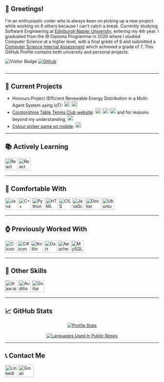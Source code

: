 ## 👋 Greetings!
I'm an enthusiastic coder who is always keen on picking up a new project while working on 6 others because I can't catch a break. Currently studying Software Engineering at [Edinburgh Napier University](https://www.napier.ac.uk/), entering my 4th year. I graduated from the IB Diploma Programme in 2020 where I studied Computer Science at a higher level, with a final grade of 6 and submitted a [Computer Science Internal Assessment](https://github.com/Lawful24/Studio-Application) which achieved a grade of 7. This GitHub Profile contains both university and personal projects. 

![Visitor Badge](https://komarev.com/ghpvc/?username=lawful24&color=green&style=flat) [![Github](https://img.shields.io/github/followers/lawful24?label=Follow&style=social)](https://github.com/lawful24)
<br/><br/>

---

## :hammer: Current Projects
- Honours Project (Efficient Renewable Energy Distribution in a Multi-Agent System using IoT): <a href="https://react.dev/" target=_blank><img height=20em, width=20em, src="https://upload.wikimedia.org/wikipedia/commons/thumb/a/a7/React-icon.svg/768px-React-icon.svg.png?20220125121207" alt="React icon" /></a> <a href="https://www.ibm.com/topics/blockchain" target="_blank"><img height=20em, width=20em, src="https://cdn-icons-png.flaticon.com/512/2091/2091665.png" alt="React icon" /></a>
- [Corstorphine Table Tennis Club website](corstorphinett.club): <a href="https://html.com/" target=_blank><img height=20em, width=20em, src="https://cdn-icons-png.flaticon.com/512/732/732212.png?w=360" alt="HTML icon" /></a> <a href="https://www.w3.org/Style/CSS/Overview.en.html" target="_blank"><img height=20em, width=20em, src="https://cdn4.iconfinder.com/data/icons/social-media-logos-6/512/121-css3-512.png" alt="CSS icon" /></a> <a href="https://www.javascript.com/"><img height=20em, width=20em, src="https://www.freepnglogos.com/uploads/javascript-png/javascript-vector-logo-yellow-png-transparent-javascript-vector-12.png" alt="JavaScript icon" /></a> and for reasons beyond my understanding, <a href="https://sites.google.com/" target="_blank"><img height=20em, width=20em, src="https://upload.wikimedia.org/wikipedia/commons/thumb/4/47/Google_Sites_%282014-2020%29.svg/2048px-Google_Sites_%282014-2020%29.svg.png" alt="Google Sites icon" /></a>
- [Colour picker game on mobile](https://github.com/Lawful24/colour-picker-mobile.git): <a href="https://flutter.dev/" target="_blank"><img height=20em, width=20em, src="https://cdn.cdnlogo.com/logos/f/30/flutter.svg" alt="Flutter icon" /></a>

---

## :books: Actively Learning
<a href="https://react.dev/" target="_blank"><img height=40em, width=40em, src="https://upload.wikimedia.org/wikipedia/commons/thumb/a/a7/React-icon.svg/768px-React-icon.svg.png?20220125121207" alt="React icon" /></a>
<a href="https://www.ibm.com/topics/blockchain" target="_blank"><img height=40em, width=40em, src="https://cdn-icons-png.flaticon.com/512/2091/2091665.png" alt="React icon" /></a>

---

## :green_heart: Comfortable With
<a href="https://www.java.com/en/" target="_blank"><img height=40em, width=40em, src="https://cdn-icons-png.flaticon.com/512/226/226777.png" alt="Java icon" /></a>
<a href="https://cplusplus.com/" target="_blank"><img height=40em, width=40em, src="https://brandslogos.com/wp-content/uploads/thumbs/c-logo-vector.svg" alt="C++ icon" /></a>
<a href="https://www.python.org/" target="_blank"><img height=40em, width=40em, src="https://upload.wikimedia.org/wikipedia/commons/thumb/c/c3/Python-logo-notext.svg/1869px-Python-logo-notext.svg.png" alt="Python icon" /></a>
<a href="https://html.com/" target=_blank><img height=40em, width=40em, src="https://cdn-icons-png.flaticon.com/512/732/732212.png?w=360" alt="HTML icon" /></a>
<a href="https://www.w3.org/Style/CSS/Overview.en.html" target="_blank"><img height=40em, width=40em, src="https://cdn4.iconfinder.com/data/icons/social-media-logos-6/512/121-css3-512.png" alt="CSS icon" /></a>
<a href="https://www.javascript.com/"><img height=40em, width=40em, src="https://www.freepnglogos.com/uploads/javascript-png/javascript-vector-logo-yellow-png-transparent-javascript-vector-12.png" alt="JavaScript icon" /></a>
<a href="https://www.docker.com/"><img height=40em, width=50em, src="https://www.docker.com/wp-content/uploads/2022/03/Docker-Logo-White-RGB_Moby.png" alt="Docker icon" /></a>
<a href="https://ubuntu.com/"><img height=40em, width=40em, src="https://assets.ubuntu.com/v1/29985a98-ubuntu-logo32.png" alt="Ubuntu icon" /></a>

---

## :watch: Previously Worked With
<a href="https://en.cppreference.com/w/c/language" target="_blank"><img height=40em, width=37em, src="https://upload.wikimedia.org/wikipedia/commons/thumb/1/18/C_Programming_Language.svg/217px-C_Programming_Language.svg.png" alt="C icon" /></a> 
<a href="https://learn.microsoft.com/en-us/dotnet/csharp/tour-of-csharp/" target="_blank"><img height=40em, width=40em, src="https://static.cdnlogo.com/logos/c/68/c-sharp-800x800.png" alt="C# icon" /></a> 
<a href="https://kotlinlang.org/" target="_blank"><img height=40em, width=40em, src="https://upload.wikimedia.org/wikipedia/commons/thumb/0/06/Kotlin_Icon.svg/2048px-Kotlin_Icon.svg.png" alt="Kotlin icon" /></a> 
<a href="https://dart.dev/" target="_blank"><img height=40em, width=40em, src="https://avatars.githubusercontent.com/u/1609975?s=280&v=4" alt="Dart icon" /></a> 
<a href="https://httpd.apache.org/"><img height=40em, width=40em, src="https://www.apache.org/foundation/press/kit/feather.png" alt="Apache icon" /></a> 
<a href="https://www.mysql.com/"><img height=40em, width=40em, src="https://cdn-icons-png.flaticon.com/512/5968/5968313.png" alt="MySQL icon" /></a>

---

## :triangular_ruler: Other Skills
<a href="https://app.diagrams.net/"><img height=40em, width=40em, src="https://images.g2crowd.com/uploads/product/image/large_detail/large_detail_9461f02c23e995e5d5e46e2676d110af/draw-io.png" alt="draw.io icon" /></a> 
<a href="https://www.adobe.com/uk/products/audition.html"><img height=40em, width=40em, src="https://upload.wikimedia.org/wikipedia/commons/thumb/1/19/Adobe_Audition_CC_icon.svg/1050px-Adobe_Audition_CC_icon.svg.png" alt="Audition icon" /></a>
<a href="https://www.guitar-pro.com/"><img height=40em, width=40em, src="https://user-images.githubusercontent.com/491117/39676375-027b20b2-516a-11e8-830e-a1afac084827.png" alt="Guitar Pro logo" /></a>

---

## :chart_with_upwards_trend: GitHub Stats
<div align="center">
  <a href="https://github.com/anuraghazra/github-readme-stats">
    <img align="center" src="https://github-readme-stats.vercel.app/api?username=Lawful24&show_icons=true&bg_color=20,41295a,2f0743&title_color=e4e4e4&text_color=e4e4e4" alt="Profile Stats" />
  </a>
</div>
<br>
<div align="center">
  <a href="https://github.com/anuraghazra/github-readme-stats">
    <img align="center" src="https://github-readme-stats.vercel.app/api/top-langs/?username=Lawful24&layout=compact&bg_color=20,41295a,2f0743&title_color=e4e4e4&text_color=e4e4e4" alt="Languages Used In Public Repos" />
  </a>
</div>

---

## :telephone_receiver: Contact Me
<a href="https://www.linkedin.com/in/l%C3%A1szl%C3%B3-t%C3%A1rk%C3%A1nyi-b70059100/"><img height=40em, width=40em, src="https://cdn-icons-png.flaticon.com/512/174/174857.png" alt="LinkedIn logo" /></a> 
<a href="mailto:tarkanyilacko@gmail.com"><img height=40em, width=50em, src="https://upload.wikimedia.org/wikipedia/commons/thumb/7/7e/Gmail_icon_%282020%29.svg/2560px-Gmail_icon_%282020%29.svg.png" alt="Gmail icon" /></a>
